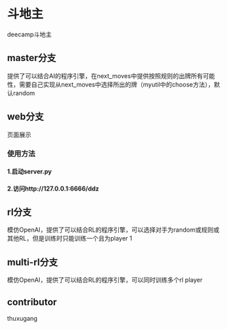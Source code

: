 # 斗地主
deecamp斗地主

## master分支
提供了可以结合AI的程序引擎，在next_moves中提供按照规则的出牌所有可能性，需要自己实现从next_moves中选择所出的牌（myutil中的choose方法），默认random

## web分支
页面展示
### 使用方法
#### 1.启动server.py
#### 2.访问http://127.0.0.1:6666/ddz

## rl分支
模仿OpenAI，提供了可以结合RL的程序引擎，可以选择对手为random或规则或其他RL，但是训练时只能训练一个且为player 1

## multi-rl分支
模仿OpenAI，提供了可以结合RL的程序引擎，可以同时训练多个rl player

## contributor
thuxugang

